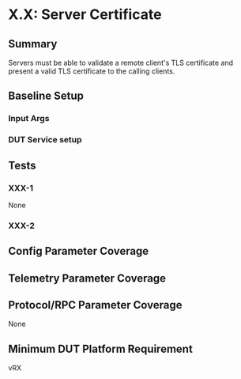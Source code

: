 # X.X: Server Certificate

## Summary

Servers must be able to validate a remote client's TLS certificate
and present a valid TLS certificate to the calling clients.

## Baseline Setup

### Input Args

### DUT Service setup

## Tests

### XXX-1

None

### XXX-2


## Config Parameter Coverage

## Telemetry Parameter Coverage

## Protocol/RPC Parameter Coverage

None

## Minimum DUT Platform Requirement

vRX
